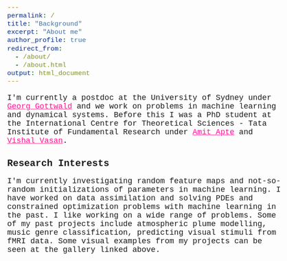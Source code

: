 ```yaml
---
permalink: /
title: "Background"
excerpt: "About me"
author_profile: true
redirect_from: 
  - /about/
  - /about.html
output: html_document
---
```


<style type="text/css">
  * {
  font-family: Consolas, Menlo, Monaco, Lucida Console, "Liberation Mono", "DejaVu Sans Mono", "Bitstream Vera Sans Mono", "Courier New", monospace, serif;
  }
  h1{
    font-size: 22px;
    font-family: Consolas, Menlo, Monaco, Lucida Console, "Liberation Mono", "DejaVu Sans Mono", "Bitstream Vera Sans Mono", "Courier New", monospace, serif;
  }
  body{
    font-size: 18px;
  }
  a:link {
    color: deeppink;
    background-color: transparent;
    text-decoration: underline;
  }

  a:visited {
    color: deeppink;
    background-color: transparent;
    text-decoration: underline;
  }
</style>

I'm currently a postdoc at the University of Sydney under [Georg Gottwald](https://www.maths.usyd.edu.au/u/gottwald/) and we work on problems in machine learning and dynamical systems. Before this I was a PhD student at the International Centre for Theoretical Sciences - Tata Institute of Fundamental Research under [Amit Apte](https://www.iiserpune.ac.in/research/department/data-science/people/faculty/regular-faculty/amit-apte/359) and [Vishal Vasan](https://www.icts.res.in/people/vishal-vasan).

# Research Interests
I'm currently investigating random feature maps and not-so-random initializations of parameters in machine learning. I have worked on data assimilation and solving PDEs and constrained optimization problems with machine learning in the past. I like working on a wide range of problems. Some of my past projects include atmospheric plume modelling, music genre classification, predicting visual stimuli from fMRI data. Some visual examples from my projects can be seen at the gallery linked above.




